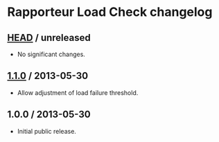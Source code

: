 # Rapporteur Load Check changelog

## [HEAD][unreleased] / unreleased

* No significant changes.

## [1.1.0][v1.1.0] / 2013-05-30

* Allow adjustment of load failure threshold.

## 1.0.0 / 2013-05-30

* Initial public release.

[unreleased]: https://github.com/codeschool/rapporteur-load_check/compare/v1.1.0...master
[v1.1.0]: https://github.com/codeschool/rapporteur-load_check/compare/v1.0.0...v1.1.0
